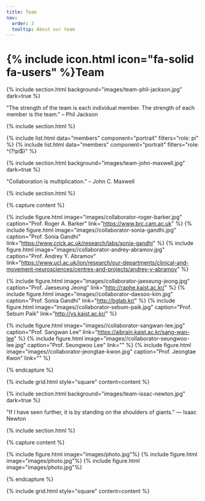 ```yaml
---
title: Team
nav:
  order: 3
  tooltip: About our team
---
```


# {% include icon.html icon="fa-solid fa-users" %}Team

{% include section.html background="images/team-phil-jackson.jpg" dark=true %}

"The strength of the team is each individual member. The strength of each member is the team." – Phil Jackson

{% include section.html %}

{% include list.html data="members" component="portrait" filters="role: pi" %}
{% include list.html data="members" component="portrait" filters="role: ^(?!pi$)" %}

{% include section.html background="images/team-john-maxwell.jpg" dark=true %}

"Collaboration is multiplication." – John C. Maxwell

{% include section.html %}

{% capture content %}

{% include figure.html image="images/collaborator-roger-barker.jpg" caption="Prof. Roger A. Barker" link="https://www.brc.cam.ac.uk" %}
{% include figure.html image="images//collaborator-sonia-gandhi.jpg" caption="Prof. Sonia Gandhi" link="https://www.crick.ac.uk/research/labs/sonia-gandhi" %}
{% include figure.html image="images//collaborator-andrey-abramov.jpg" caption="Prof. Andrey Y. Abramov" link="https://www.ucl.ac.uk/ion/research/our-departments/clinical-and-movement-neurosciences/centres-and-projects/andrey-y-abramov" %}

{% include figure.html image="images/collaborator-jaeseung-jeong.jpg" caption="Prof. Jaeseung Jeong" link="http://raphe.kaist.ac.kr/" %}
{% include figure.html image="images//collaborator-daesoo-kim.jpg" caption="Prof. Sonia Gandhi" link="http://bglab.kr/" %}
{% include figure.html image="images//collaborator-sebum-paik.jpg" caption="Prof. Sebum Paik" link="http://vs.kaist.ac.kr/" %}

{% include figure.html image="images//collaborator-sangwan-lee.jpg" caption="Prof. Sangwan Lee" link="https://aibrain.kaist.ac.kr/sang-wan-lee" %}
{% include figure.html image="images//collaborator-seungwoo-lee.jpg" caption="Prof. Seungwoo Lee" link="" %}
{% include figure.html image="images//collaborator-jeongtae-kwon.jpg" caption="Prof. Jeongtae Kwon" link="" %}

{% endcapture %}

{% include grid.html style="square" content=content %}

{% include section.html background="images/team-issac-newton.jpg" dark=true %}

"If I have seen further, it is by standing on the shoulders of giants." — Isaac Newton

{% include section.html %}

{% capture content %}

{% include figure.html image="images/photo.jpg"%}
{% include figure.html image="images/photo.jpg"%}
{% include figure.html image="images/photo.jpg"%}

{% endcapture %}

{% include grid.html style="square" content=content %}
